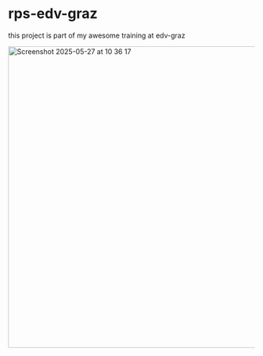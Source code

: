 # rps-edv-graz
this project is part of my awesome training at edv-graz

<img width="615" alt="Screenshot 2025-05-27 at 10 36 17" src="https://github.com/user-attachments/assets/10ad9cfe-5d48-4a68-9cb1-03fad3841029" />
